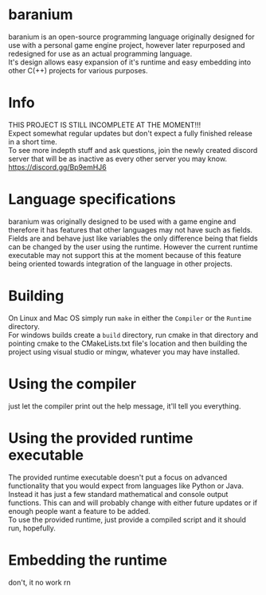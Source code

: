 baranium
========

baranium is an open-source programming language originally designed
for use with a personal game engine project, however later repurposed
and redesigned for use as an actual programming language.<br/>
It's design allows easy expansion of it's runtime and easy embedding
into other C(++) projects for various purposes.

# Info
THIS PROJECT IS STILL INCOMPLETE AT THE MOMENT!!! <br/>
Expect somewhat regular updates but don't expect a fully finished
release in a short time. <br/>
To see more indepth stuff and ask questions, join the newly created discord server that
will be as inactive as every other server you may know. https://discord.gg/Bp9emHJ6

# Language specifications

baranium was originally designed to be used with a game engine and
therefore it has features that other languages may not have such as
fields. Fields are and behave just like variables the only difference
being that fields can be changed by the user using the runtime.
However the current runtime executable may not support this at the
moment because of this feature being oriented towards integration of
the language in other projects.

# Building
On Linux and Mac OS simply run `make` in either the `Compiler` or the
`Runtime` directory.<br/>
For windows builds create a `build` directory, run cmake in that
directory and pointing cmake to the CMakeLists.txt file's location
and then building the project using visual studio or mingw, whatever
you may have installed.

# Using the compiler
just let the compiler print out the help message, it'll tell you everything.

# Using the provided runtime executable
The provided runtime executable doesn't put a focus on advanced
functionality that you would expect from languages like Python or Java.
Instead it has just a few standard mathematical and console output
functions. This can and will probably change with either future updates
or if enough people want a feature to be added.
<br/>
To use the provided runtime, just provide a compiled script and it
should run, hopefully.

# Embedding the runtime
don't, it no work rn